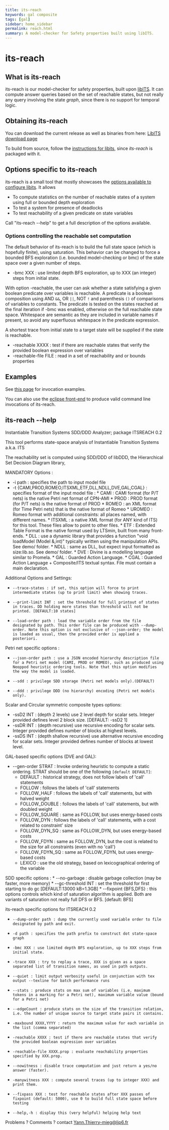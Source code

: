 ```yaml
---
title: its-reach
keywords: gal composite
tags: [gal]
sidebar: home_sidebar
permalink: reach.html
summary: A model-checker for Safety properties built using libITS.
---
```


# its-reach 

## What is its-reach

its-reach is our model-checker for safety properties, built upon [libITS](libits.md).
It can compute answer queries based on the set of reachable states, but not 
really any query involving the state _graph_, since there is no support for 
temporal logic.

## Obtaining its-reach

You can download the current release as well as binaries from here: [LibITS download page](https://lip6.github.io/libITS/)

To build from source, follow the [instructions for libits](libits.html#obtaining-the-latest-development-version), since _its-reach_ is packaged with it.
 
## Options specific to its-reach

its-reach is a small tool that mostly showcases the [options available to configure libits](libits.md#common-options-of-its-tools). It allows

*   To compute statistics on the number of reachable states of a system using full or bounded depth exploration
*   To test a system for presence of deadlocks
*   To test reachability of a given predicate on state variables

Call "its-reach --help" to get a full description of the options available.

### Options controlling the reachable set computation

The default behavior of its-reach is to build the full state space (which is hopefully finite), using saturation. This behavior can be changed to force a bounded BFS exploration (i.e. bounded model-checking or bmc) of the state space over a given number of steps.

*   -bmc XXX : use limited depth BFS exploration, up to XXX (an integer) steps from initial state.

With option -reachable, the user can ask whether a state satisfying a given boolean predicate over variables is reachable. 
A predicate is a boolean composition using AND `&&`, OR `||`, NOT `!` and parenthesis `()` of comparisons of variables to constants. 
The predicate is tested on the states reached at the final iteration if -bmc was enabled, otherwise on the full reachable state space. 
Whitespace are semantic as they are included in variable names if present, so avoid any superfluous whitespace in the predicate expression. 

A shortest trace from initial state to a target state will be supplied if the state is reachable.

*   -reachable XXXX : test if there are reachable states that verify the provided boolean expression over variables
*   -reachable-file FILE : read in a set of reachability and or bounds properties 

## Examples

See [this page](https://github.com/lip6/libITS/blob/master/tests/tests.def) for invocation examples.

You can also use the [eclipse front-end](running.md) to produce valid command line invocations of its-reach.

## its-reach --help

 Instantiable Transition Systems SDD/DDD Analyzer; package ITSREACH 0.2

 This tool performs state-space analysis of Instantiable Transition Systems a.k.a. ITS 

 The reachability set is computed using SDD/DDD of libDDD, the Hierarchical Set Decision Diagram library, 
 
MANDATORY Options :
*    -i path : specifies the path to input model file
*    -t {CAMI,PROD,ROMEO,ITSXML,ETF,DLL,NDLL,DVE,GAL,CGAL} : specifies format of the input model file : 
             * CAMI : CAMI format (for P/T nets) is the native Petri net format of CPN-AMI
             * PROD : PROD format (for P/T nets) is the native format of PROD
             * ROMEO : an XML format (for Time Petri nets) that is the native format of Romeo
             * UROMEO : Romeo format with additional constraints: all places named, with different names.
             * ITSXML : a native XML format (for ANY kind of ITS) for this tool. These files allow to point to other files.
             * ETF : Extended Table Format is the native format used by LTSmin, built from many front-ends.
             * DLL : use a dynamic library that provides a function "void loadModel (Model &,int)" typically written using the manipulation APIs. See demo/ folder.
             * NDLL : same as DLL, but expect input formatted as size:lib.so. See demo/ folder.
             * DVE : Divine is a modelling language similar to Promela.
             * GAL : Guarded Action Language.
             * CGAL : Guarded Action Language + Composite/ITS textual syntax. File must contain a main declaration.

Additional Options and Settings:
*     --trace-states : if set, this option will force to print intermediate states (up to print limit) when showing traces. 
*     --print-limit INT : set the threshold for full printout of states in traces. DD holding more states than threshold will not be printed. [DEFAULT:10 states]
*     --load-order path : load the variable order from the file designated by path. This order file can be produced with --dump-order. Note this option is not exclusive of --json-order; the model is loaded as usual, then the provided order is applied a posteriori. 

Petri net specific options :
*     --json-order path : use a JSON encoded hierarchy description file for a Petri net model (CAMI, PROD or ROMEO), such as produced using Neoppod heuristic ordering tools. Note that this option modifies the way the model is loaded. 
 
*     --sdd : privilege SDD storage (Petri net models only).(DEFAULT)
*     --ddd : privilege DDD (no hierarchy) encoding (Petri net models only).

Scalar and Circular symmetric composite types options:
*    -ssD2 INT : (depth 2 levels) use 2 level depth for scalar sets. Integer provided defines level 2 block size. [DEFAULT: -ssD2 1]
*    -ssDR INT : (depth recursive) use recursive encoding for scalar sets. Integer provided defines number of blocks at highest levels.
*    -ssDS INT : (depth shallow recursive) use alternative recursive encoding for scalar sets. Integer provided defines number of blocks at lowest level.


GAL-based specific options (DVE and GAL):
*    --gen-order STRAT :  Invoke ordering heuristic to compute a static ordering.
                         STRAT should be one of the following `[default DEFAULT]`:
       * DEFAULT         : historical strategy, does not follow labels of 'call' statements
       * FOLLOW          : follows the labels of 'call' statements
       * FOLLOW_HALF     : follows the labels of 'call' statements, but with halved weight
       * FOLLOW_DOUBLE   : follows the labels of 'call' statements, but with doubled weight
       * FOLLOW_SQUARE   : same as FOLLOW, but uses energy-based costs
       * FOLLOW_DYN      : follows the labels of 'call' statements, with a cost related to constraint' size
       * FOLLOW_DYN_SQ   : same as FOLLOW_DYN, but uses energy-based costs
       * FOLLOW_FDYN     : same as FOLLOW_DYN, but the cost is related to the size for all constraints (even with no 'call')
       * FOLLOW_FDYN_SQ  : same as FOLLOW_FDYN, but uses energy-based costs
       * LEXICO          : use the old strategy, based on lexicographical ordering of the variable
 
SDD specific options : 
    * --no-garbage : disable garbage collection (may be faster, more memory)
    * --gc-threshold INT : set the threshold for first starting to do gc [DEFAULT:13000 kB=1.3GB]
    * --fixpoint {BFS,DFS} : this options controls which kind of saturation algorithm is applied. Both are variants of saturation not really full DFS or BFS. [default: BFS]

its-reach specific options for ITSREACH 0.2
*     --dump-order path : dump the currently used variable order to file designated by path and exit. 
*     -d path : specifies the path prefix to construct dot state-space graph
*     -bmc XXX : use limited depth BFS exploration, up to XXX steps from initial state.
*     -trace XXX : try to replay a trace, XXX is given as a space separated list of transition names, as used in path outputs.
*     --quiet : limit output verbosity useful in conjunction with tex output --texline for batch performance runs
*     --stats : produce stats on max sum of variables (i.e. maximum tokens in a marking for a Petri net), maximum variable value (bound for a Petri net)
*     --edgeCount : produce stats on the size of the transition relation, i.e. the number of unique source to target state pairs it contains.
*     -maxbound XXXX,YYYY : return the maximum value for each variable in the list (comma separated)
*     -reachable XXXX : test if there are reachable states that verify the provided boolean expression over variables
*     -reachable-file XXXX.prop : evaluate reachability properties specified by XXX.prop.
*     --nowitness : disable trace computation and just return a yes/no answer (faster).
*     -manywitness XXX : compute several traces (up to integer XXX) and print them.
*     --fixpass XXX : test for reachable states after XXX passes of fixpoint (default: 5000), use 0 to build full state space before testing
*     --help,-h : display this (very helpful) helping help text

Problems ? Comments ? contact Yann.Thierry-mieg@lip6.fr
</tt>